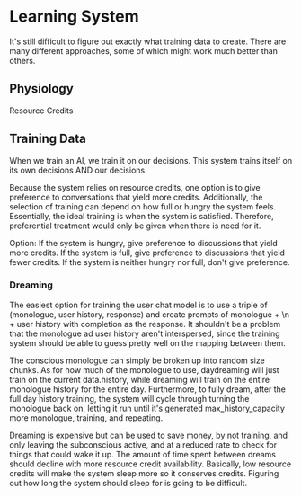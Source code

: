 # Learning System

It's still difficult to figure out exactly what training data to create. There are many different approaches, some of which might work much better than others.

## Physiology

Resource Credits

## Training Data

When we train an AI, we train it on our decisions. This system trains itself on its own decisions AND our decisions.

Because the system relies on resource credits, one option is to give preference to conversations that yield more credits. Additionally, the selection of training can depend on how full or hungry the system feels. Essentially, the ideal training is when the system is satisfied. Therefore, preferential treatment would only be given when there is need for it.

Option: If the system is hungry, give preference to discussions that yield more credits. If the system is full, give preference to discussions that yield fewer credits. If the system is neither hungry nor full, don't give preference.

### Dreaming

The easiest option for training the user chat model is to use a triple of (monologue, user history, response) and create prompts of monologue + \n + user history with completion as the response. It shouldn't be a problem that the monologue ad user history aren't interspersed, since the training system should be able to guess pretty well on the mapping between them.

The conscious monologue can simply be broken up into random size chunks. As for how much of the monologue to use, daydreaming will just train on the current data.history, while dreaming will train on the entire monologue history for the entire day. Furthermore, to fully dream, after the full day history training, the system will cycle through turning the monologue back on, letting it run until it's generated max_history_capacity more monologue, training, and repeating.

Dreaming is expensive but can be used to save money, by not training, and only leaving the subconscious active, and at a reduced rate to check for things that could wake it up. The amount of time spent between dreams should decline with more resource credit availability. Basically, low resource credits will make the system sleep more so it conserves credits. Figuring out how long the system should sleep for is going to be difficult. 
